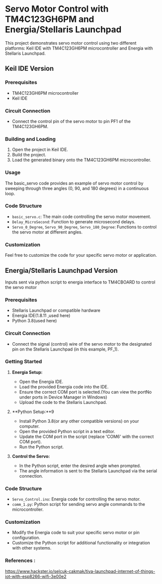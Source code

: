 # Servo Motor Control with TM4C123GH6PM and Energia/Stellaris Launchpad

This project demonstrates servo motor control using two different platforms: Keil IDE with TM4C123GH6PM microcontroller and Energia with Stellaris Launchpad.

## Keil IDE Version

### Prerequisites

- TM4C123GH6PM microcontroller
- Keil IDE

### Circuit Connection

- Connect the control pin of the servo motor to pin PF1 of the TM4C123GH6PM.

### Building and Loading

1. Open the project in Keil IDE.
2. Build the project.
3. Load the generated binary onto the TM4C123GH6PM microcontroller.

### Usage

The basic_servo code  provides an example of servo motor control by sweeping through three angles (0, 90, and 180 degrees) in a continuous loop.

### Code Structure

- `basic_servo.c`: The main code controlling the servo motor movement.
- `Delay_MicroSecond`: Function to generate microsecond delays.
- `Servo_0_Degree`, `Servo_90_Degree`, `Servo_180_Degree`: Functions to control the servo motor at different angles.

### Customization

Feel free to customize the code for your specific servo motor or application.



## Energia/Stellaris Launchpad Version
Inputs sent via python script to energia interface to TM4CBOARD to control the servo motor  
### Prerequisites

- Stellaris Launchpad or compatible hardware
- Energia IDE(1.8.11 ,used here)
- Python 3.8(used here)

### Circuit Connection

- Connect the signal (control) wire of the servo motor to the designated pin on the Stellaris Launchpad (in this example, PF_1).

### Getting Started

1. **Energia Setup:**
   - Open the Energia IDE.
   - Load the provided Energia code into the IDE.
   - Ensure the correct COM port is selected.(You can view the portNo under ports in Device Manager in Windows)
   - Upload the code to the Stellaris Launchpad.

2. **Python Setup:**9
   - Install Python 3.8(or any other compatible versions) on your computer.
   - Open the provided Python script in a text editor.
   - Update the COM port in the script (replace 'COM6' with the correct COM port).
   - Run the Python script.

3. **Control the Servo:**
   - In the Python script, enter the desired angle when prompted.
   - The angle information is sent to the Stellaris Launchpad via the serial connection.

### Code Structure

- `Servo_Control.ino`: Energia code for controlling the servo motor.
- `comm_1.py`: Python script for sending servo angle commands to the microcontroller.

### Customization

- Modify the Energia code to suit your specific servo motor or pin configuration.
- Customize the Python script for additional functionality or integration with other systems.

### References :
https://www.hackster.io/selcuk-cakmak/tiva-launchpad-internet-of-things-iot-with-esp8266-wifi-3e00e2


